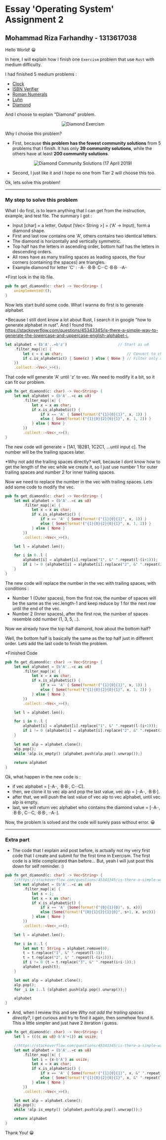 Essay 'Operating System' Assignment 2
======

Mohammad Riza Farhandhy - 1313617038
------

Hello World! 😀

In here, I will explain how I finish one `Exercism` problem that use `Rust` with medium difficulty.

I had finished 5 medium problems :
* [Clock](https://exercism.io/tracks/rust/exercises/clock/solutions/20d52310c6a44f929759c5846278f18e)
* [ISBN Verifier](https://exercism.io/tracks/rust/exercises/isbn-verifier/solutions/6cd2dd2ec553420ea64ee1bcb09ee10a)
* [Roman Numerals](https://exercism.io/tracks/rust/exercises/roman-numerals/solutions/c7b74b766d7044abb0614683b9c5637f)
* [Luhn](https://exercism.io/tracks/rust/exercises/luhn/solutions/fcf3996676c14b6ea966cf4e211eaf98)
* [Diamond](https://exercism.io/tracks/rust/exercises/diamond/solutions/7d8c3e699a8d47edb12b18dd0ca3e4a9)

And I choose to explain "Diamond" problem.

<p align="center">
<img src="https://github.com/MRizaF/MRizaF.github.io/blob/images/Diamond-Exercism.PNG" alt="Diamond Exercism"/>
</p>

Why I choose this problem?

* First, because **this problem has the fewest community solutions** from 5 problems that I finish. It has only **39 community solutions**, while the others have at least **200 community solutions**.

<p align="center">
<img src="https://github.com/MRizaF/MRizaF.github.io/blob/images/Diamond-Community-Solutions.png" alt="Diamond Community Solutions (17 April 2019)"/>
</p>

* Second, I just like it and I hope no one from Tier 2 will choose this too.

Ok, lets solve this problem!

---
### My step to solve this problem

What I do first, is to learn anything that I can get from the instruction, example, and test file. The summary I got :
* Input [char] = a letter, Output [Vec< String >] = ('A' -> Input), form a diamond shape.
* First and last row contains one 'A', others contains two identical letters.
* The diamond is horizontally and vertically symmetric.
* Top half has the letters in ascending order, bottom half has the letters in descending orders.
* All rows have as many trailing spaces as leading spaces, the four corners (containing the spaces) are triangles.
* Example diamond for letter 'C' : ··A·· ·B·B· C···C ·B·B· ··A··

*First look in the lib file.
```rust
pub fn get_diamond(c: char) -> Vec<String> {
	unimplemented!();
}
```

Now lets start build some code. What I wanna do first is to generate alphabet.

*Because I still dont know a lot about Rust, I search it in google "how to generate alphabet in rust". And I found this <https://stackoverflow.com/questions/45343345/is-there-a-simple-way-to-generate-the-lowercase-and-uppercase-english-alphabet-i.>

```rust
let alphabet = (b'A'..=b'z')                       // Start as u8
	.filter_map(|c| {
		let c = c as char;                             // Convert to char
		if c.is_alphabetic() { Some(c) } else { None } // Filter only alphabetic chars
	})          
	.collect::<Vec<_>>();
```

That code will generate 'A' until 'z' to vec. We need to modify it a bit, so it can fit our problem.

```rust
pub fn get_diamond(c: char) -> Vec<String> {
	let mut alphabet = (b'A'..=c as u8)
		.filter_map(|x| {
			let x = x as char;
			if x.is_alphabetic() {
				if x == 'A' { Some(format!("{1}{0}{1}", x, 1)) }
				else { Some(format!("{1}{0}{2}{0}{1}", x, 1, 2)) }
			} else { None }
		})
		.collect::<Vec<_>>();
}
```

The new code will generate = [1A1, 1B2B1, 1C2C1, ...until input c]. The number will be the trailing spaces later.

*Why not add the trailing spaces directly? well, because I dont know how to get the length of the vec while we create it, so I just use number 1 for outer trailing spaces and number 2 for inner trailing spaces.

Now we need to replace the number in the vec with trailing spaces. Lets add some code to modify the vec.

```rust
pub fn get_diamond(c: char) -> Vec<String> {
	let mut alphabet = (b'A'..=c as u8)
		.filter_map(|x| {
			let x = x as char;
			if x.is_alphabetic() {
				if x == 'A' { Some(format!("{1}{0}{1}", x, 1)) }
				else { Some(format!("{1}{0}{2}{0}{1}", x, 1, 2)) }
			} else { None }
		})
		.collect::<Vec<_>>();

	let l = alphabet.len();

	for i in 0..l {
		alphabet[i] = alphabet[i].replace("1", &" ".repeat(l-(i+1)));
		if i != 0 {alphabet[i] = alphabet[i].replace("2", &" ".repeat(i+i-1));}
	}
}
```

The new code will replace the number in the vec with trailing spaces, with conditions :
* Number 1 (Outer spaces), from the first row, the number of spaces will be the same as the vec.length-1 and keep reduce by 1 for the next row until the end of the vec.
* Number 2 (Inner spaces), after the first row, the number of spaces resemble odd number (1, 3, 5, ..).

Now we already have the top half diamond, how about the bottom half?

Well, the bottom half is basically the same as the top half just in different order. Lets add the last code to finish the problem.

*Finished Code
```rust
pub fn get_diamond(c: char) -> Vec<String> {
	let mut alphabet = (b'A'..=c as u8)
		.filter_map(|x| {
			let x = x as char;
			if x.is_alphabetic() {
				if x == 'A' { Some(format!("{1}{0}{1}", x, 1)) }
				else { Some(format!("{1}{0}{2}{0}{1}", x, 1, 2)) }
			} else { None }
		})
		.collect::<Vec<_>>();

	let l = alphabet.len();

	for i in 0..l {
		alphabet[i] = alphabet[i].replace("1", &" ".repeat(l-(i+1)));
		if i != 0 {alphabet[i] = alphabet[i].replace("2", &" ".repeat(i+i-1));}
	}
  
	let mut alp = alphabet.clone();
	alp.pop();
	while !alp.is_empty() {alphabet.push(alp.pop().unwrap());}
	
	return alphabet
}
```

Ok, what happen in the new code is :
* if vec alphabet = [··A··, ·B·B·, C···C].
* then, we clone it to vec alp and pop the last value, vec alp = [··A··, ·B·B·].
* after that, we will push the last value of vec alp to vec alphabet, until vec alp is empty.
* last, we will return vec alphabet who contains the diamond value = [··A··, ·B·B·, C···C, ·B·B·, ··A··].

Now, the problem is solved and the code will surely pass without error. 😀

---
### Extra part

* The code that I explain and post before, is actually not my very first code that I create and submit for the first time in Exercism. The first code is a little complicated than before... But, yeah I will just post this down for self reminder.  :)

``` rust
pub fn get_diamond(c: char) -> Vec<String> {
	//https://stackoverflow.com/questions/45343345/is-there-a-simple-way-to-generate-the-lowercase-and-uppercase-english-alphabet-i
	let mut alphabet = (b'A'..=c as u8)
		.filter_map(|x| {
			let s = 1;
			let x = x as char;
			if x.is_alphabetic() {
				if x == 'A' {Some(format!("{0}{1}{0}", s, x))}
				else {Some(format!("{0}{1}{2}{1}{0}", s+1, x, s+2))}
			} else { None }
		})          
		.collect::<Vec<_>>();

	let l = alphabet.len();

	for i in 0..l {
		let mut t: String = alphabet.remove(0);
		t = t.replace("1", &" ".repeat(l-1));
		t = t.replace("2", &" ".repeat(l-(i+1)));
		if i != 0 {t = t.replace("3", &" ".repeat(i+i-1));}
		alphabet.push(t);
	}

	let mut alp = alphabet.clone();
	alp.pop();
	for _i in 1..l {alphabet.push(alp.pop().unwrap());}

	alphabet
}
```

* And, when I review this and see *Why not add the trailing spaces directly?*, I get curious and try to find it again, then somehow found it. This a little simpler and just have 2 iteration i guess.

```rust
pub fn get_diamond(c: char) -> Vec<String> {
	let l = (((c as u8)-b'A'+1)) as usize;

	//https://stackoverflow.com/questions/45343345/is-there-a-simple-way-to-generate-the-lowercase-and-uppercase-english-alphabet-i
	let mut alphabet = (b'A'..=c as u8)
		.filter_map(|x| {
			let i = (x-b'A') as usize;
			let x = x as char;
			if x.is_alphabetic() {
				if x == 'A' { Some(format!("{1}{0}{1}", x, &" ".repeat(l-(i+1)))) }
				else { Some(format!("{1}{0}{2}{0}{1}", x, &" ".repeat(l-(i+1)), &" ".repeat(i+i-1))) }
			} else { None }
		})
		.collect::<Vec<_>>();

	let mut alp = alphabet.clone();
	alp.pop();
	while !alp.is_empty() {alphabet.push(alp.pop().unwrap());}

	return alphabet
}
```

Thank You! 😀
